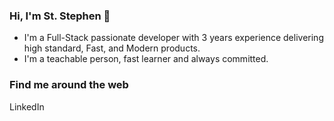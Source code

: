 ### Hi, I'm St. Stephen 👋

- I'm a Full-Stack passionate developer with 3 years experience delivering high standard, Fast, and Modern products. 
- I'm a teachable person, fast learner and always committed.

### Find me around the web

LinkedIn <a href="https://www.linkedin.com/in/st-stephen"></a>
